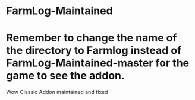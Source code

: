 # FarmLog-Maintained
# Remember to change the name of the directory to Farmlog instead of FarmLog-Maintained-master for the game to see the addon.
Wow Classic Addon maintained and fixed
